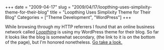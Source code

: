 +++
date = "2009-04-17"
slug = "2009/04/17/loopthing-uses-simplixity-theme-for-their-blog"
title = "Loopthing Uses Simplixity Theme for Their Blog"
Categories = ["Theme Development", "WordPress"]
+++

While browsing through my HTTP referrers I found that an online business network called _[Loopthing](http://www.loopthing.com/)_ is using my WordPress theme for their blog. So far it looks like the blog is somewhat secondary, (the link to it is on the bottom of the page), but I'm honored nonetheless. [Go take a look.](http://blog.loopthing.com/)
